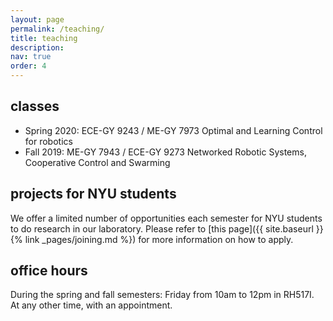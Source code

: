 ```yaml
---
layout: page
permalink: /teaching/
title: teaching
description: 
nav: true
order: 4
---
```


## classes
- Spring 2020: ECE-GY 9243 / ME-GY 7973 Optimal and Learning Control for robotics
- Fall 2019: ME-GY 7943 / ECE-GY 9273 Networked Robotic Systems, Cooperative Control and Swarming

## projects for NYU students
We offer a limited number of opportunities each semester for NYU students to do research in our laboratory. Please refer to [this page]({{ site.baseurl }}{% link _pages/joining.md %}) for more information on how to apply.

## office hours
During the spring and fall semesters: Friday from 10am to 12pm in RH517I.  
At any other time, with an appointment.



